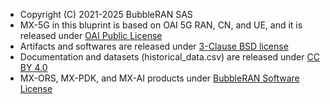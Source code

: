 * Copyright (C) 2021-2025 BubbleRAN SAS
* MX-5G in this bluprint is based on OAI 5G RAN, CN, and UE, and it is released under [OAI Public License](https://openairinterface.org/legal/oai-public-license/) 
* Artifacts and softwares are released under [3-Clause BSD license](https://opensource.org/license/bsd-3-clause) 
* Documentation and datasets (historical_data.csv) are released under [CC BY 4.0](https://creativecommons.org/licenses/by/4.0/deed.en) 
* MX-ORS, MX-PDK, and MX-AI products under [BubbleRAN Software License](https://bubbleran.com/resources/files/BubbleRAN_Licence-Agreement-1.3.pdf)
